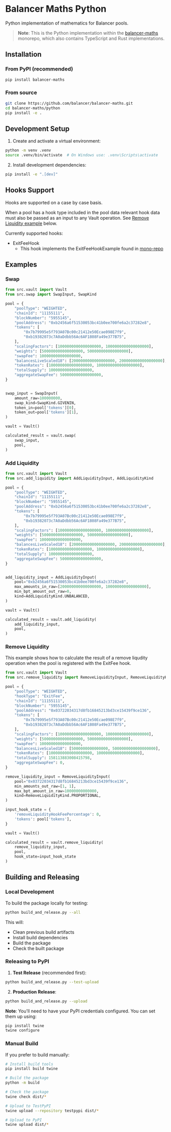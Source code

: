 # Balancer Maths Python

Python implementation of mathematics for Balancer pools.

> **Note**: This is the Python implementation within the [balancer-maths](https://github.com/balancer/balancer-maths) monorepo, which also contains TypeScript and Rust implementations.

## Installation

### From PyPI (recommended)

```bash
pip install balancer-maths
```

### From source

```bash
git clone https://github.com/balancer/balancer-maths.git
cd balancer-maths/python
pip install -e .
```

## Development Setup

1. Create and activate a virtual environment:
```bash
python -m venv .venv
source .venv/bin/activate  # On Windows use: .venv\Scripts\activate
```

2. Install development dependencies:
```bash
pip install -e ".[dev]"
```

## Hooks Support

Hooks are supported on a case by case basis.

When a pool has a hook type included in the pool data relevant hook data must also be passed as an input to any Vault operation. See [Remove Liquidity example](#remove-liquidity) below.

Currently supported hooks:

* ExitFeeHook
  * This hook implements the ExitFeeHookExample found in [mono-repo](https://github.com/balancer/balancer-v3-monorepo/blob/c848c849cb44dc35f05d15858e4fba9f17e92d5e/pkg/pool-hooks/contracts/ExitFeeHookExample.sol)

## Examples

### Swap

```python
from src.vault import Vault
from src.swap import SwapInput, SwapKind

pool = {
    "poolType": "WEIGHTED",
    "chainId": "11155111",
    "blockNumber": "5955145",
    "poolAddress": "0xb2456a6f51530053bc41b0ee700fe6a2c37282e8",
    "tokens": [
        "0x7b79995e5f793A07Bc00c21412e50Ecae098E7f9",
        "0xb19382073c7A0aDdbb56Ac6AF1808Fa49e377B75",
    ],
    "scalingFactors": [1000000000000000000, 1000000000000000000],
    "weights": [500000000000000000, 500000000000000000],
    "swapFee": 100000000000000000,
    "balancesLiveScaled18": [2000000000000000000, 2000000000000000000],
    "tokenRates": [1000000000000000000, 1000000000000000000],
    "totalSupply": 1000000000000000000,
    "aggregateSwapFee": 500000000000000000,
}


swap_input = SwapInput(
    amount_raw=100000000,
    swap_kind=SwapKind.GIVENIN,
    token_in=pool['tokens'][0],
    token_out=pool['tokens'][1],
)

vault = Vault()

calculated_result = vault.swap(
    swap_input,
    pool,
)
```

### Add Liquidity

```python
from src.vault import Vault
from src.add_liquidity import AddLiquidityInput, AddLiquidityKind

pool = {
    "poolType": "WEIGHTED",
    "chainId": "11155111",
    "blockNumber": "5955145",
    "poolAddress": "0xb2456a6f51530053bc41b0ee700fe6a2c37282e8",
    "tokens": [
        "0x7b79995e5f793A07Bc00c21412e50Ecae098E7f9",
        "0xb19382073c7A0aDdbb56Ac6AF1808Fa49e377B75",
    ],
    "scalingFactors": [1000000000000000000, 1000000000000000000],
    "weights": [500000000000000000, 500000000000000000],
    "swapFee": 100000000000000000,
    "balancesLiveScaled18": [2000000000000000000, 2000000000000000000],
    "tokenRates": [1000000000000000000, 1000000000000000000],
    "totalSupply": 1000000000000000000,
    "aggregateSwapFee": 500000000000000000,
}


add_liquidity_input = AddLiquidityInput(
    pool="0xb2456a6f51530053bc41b0ee700fe6a2c37282e8",
    max_amounts_in_raw=[200000000000000000, 100000000000000000],
    min_bpt_amount_out_raw=0,
    kind=AddLiquidityKind.UNBALANCED,
)

vault = Vault()

calculated_result = vault.add_liquidity(
    add_liquidity_input,
    pool,
)
```

### Remove Liquidity

This example shows how to calculate the result of a remove liqudity operation when the pool is registered with the ExitFee hook.

```python
from src.vault import Vault
from src.remove_liquidity import RemoveLiquidityInput, RemoveLiquidityKind

pool = {
    "poolType": "WEIGHTED",
    "hookType": "ExitFee",
    "chainId": "11155111",
    "blockNumber": "5955145",
    "poolAddress": "0x03722034317d8fb16845213bd3ce15439f9ce136",
    "tokens": [
        "0x7b79995e5f793A07Bc00c21412e50Ecae098E7f9",
        "0xb19382073c7A0aDdbb56Ac6AF1808Fa49e377B75",
    ],
    "scalingFactors": [1000000000000000000, 1000000000000000000],
    "weights": [500000000000000000, 500000000000000000],
    "swapFee": 100000000000000000,
    "balancesLiveScaled18": [5000000000000000, 5000000000000000000],
    "tokenRates": [1000000000000000000, 1000000000000000000],
    "totalSupply": 158113883008415798,
    "aggregateSwapFee": 0,
}

remove_liquidity_input = RemoveLiquidityInput(
    pool="0x03722034317d8fb16845213bd3ce15439f9ce136",
    min_amounts_out_raw=[1, 1],
    max_bpt_amount_in_raw=10000000000000,
    kind=RemoveLiquidityKind.PROPORTIONAL,
)

input_hook_state = {
    'removeLiquidityHookFeePercentage': 0,
    'tokens': pool['tokens'],
}

vault = Vault()

calculated_result = vault.remove_liquidity(
    remove_liquidity_input,
    pool,
    hook_state=input_hook_state
)
```

## Building and Releasing

### Local Development

To build the package locally for testing:

```bash
python build_and_release.py --all
```

This will:
- Clean previous build artifacts
- Install build dependencies
- Build the package
- Check the built package

### Releasing to PyPI

1. **Test Release** (recommended first):
```bash
python build_and_release.py --test-upload
```

2. **Production Release**:
```bash
python build_and_release.py --upload
```

**Note**: You'll need to have your PyPI credentials configured. You can set them up using:
```bash
pip install twine
twine configure
```

### Manual Build

If you prefer to build manually:

```bash
# Install build tools
pip install build twine

# Build the package
python -m build

# Check the package
twine check dist/*

# Upload to TestPyPI
twine upload --repository testpypi dist/*

# Upload to PyPI
twine upload dist/*
```

